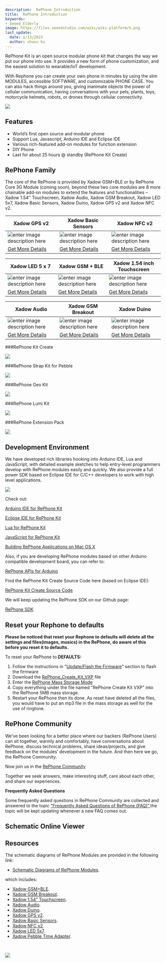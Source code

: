 ```yaml
---
description:  RePhone Introduction
title:  RePhone Introduction
keywords:
- Seeed_Elderly
image: https://files.seeedstudio.com/wiki/wiki-platform/S.png
last_update:
  date: 1/13/2023
  author: shuxu hu
---
```

RePhone Kit is an open source modular phone kit that changes the way we put our phone into use. It provides a new form of phone customization, and the easiest solution to wearable/IoT development.

With Rephone you can create your own phone in minutes by using the slim MODULES, accessible SOFTWARE, and customizable PHONE CASE. You can also hack things around you, giving inanimate objects the power of cellular communication, having conversations with your pets, plants, toys, motorcycle helmets, robots, or drones through cellular connectivity.

[![](https://files.seeedstudio.com/wiki/Seeed-WiKi/docs/images/get_one_now.png)](https://www.seeedstudio.com/RePhone-Kit-Create-p-2552.html)


## Features

- World’s first open source and modular phone
- Support Lua, Javascript, Arduino IDE and Eclipse IDE
- Various rich-featured add-on modules for function extension
- DIY Phone
- Last for about 25 hours @ standby (RePhone Kit Create)

## RePhone Family
The core of the RePhone is provided by Xadow GSM+BLE or by RePhone Core 3G Module (coming soon), beyond these two core modules are 8 more chainable add-on modules to extend the features and functionalities – Xadow 1.54’’ Touchscreen, Xadow Audio, Xadow GSM Breakout, Xadow LED 5x7, Xadow Basic Sensors, Xadow Duino, Xadow GPS v2 and Xadow NFC v2.


|Xadow GPS v2|Xadow Basic Sensors|Xadow NFC v2|
|----------------|--------------|-------------|
|![enter image description here](https://files.seeedstudio.com/wiki/Rephone/image/product1.jpg)|![enter image description here](https://files.seeedstudio.com/wiki/Rephone/image/product2.jpg)|![enter image description here](https://files.seeedstudio.com/wiki/Rephone/image/product3.jpg)|
|[Get More Details](https://www.seeedstudio.com/Xadow-GPS-v2-p-2557.html)|[Get More Details](https://www.seeedstudio.com/Xadow-Basic-Sensors-p-2555.html)|[Get More Details](https://www.seeedstudio.com/Xadow-NFC-v2-p-2562.html)|

|Xadow LED 5 x 7|Xadow GSM + BLE|Xadow 1.54 inch Touchscreen|
|----------------|--------------|-------------|
|![enter image description here](https://files.seeedstudio.com/wiki/Rephone/image/product4.jpg)|![enter image description here](https://files.seeedstudio.com/wiki/Rephone/image/product5.jpg)|![enter image description here](https://files.seeedstudio.com/wiki/Rephone/image/product6.jpg)|
|[Get More Details](https://www.seeedstudio.com/Xadow-LED-5-x-7-p-2561.html)|[Get More Details](https://www.seeedstudio.com/Xadow-GSM-%2B-BLE-p-2560.html)|[Get More Details](https://www.seeedstudio.com/Xadow-1.54-inch-Touchscreen-p-2553.html)|

|Xadow Audio|Xadow GSM Breakout|Xadow Duino|
|----------------|--------------|-------------|
|![enter image description here](https://files.seeedstudio.com/wiki/Rephone/image/product7.jpg)|![enter image description here](https://files.seeedstudio.com/wiki/Rephone/image/product8.jpg)|![enter image description here](https://files.seeedstudio.com/wiki/Rephone/image/product9.jpg)|
|[Get More Details](https://www.seeedstudio.com/Xadow-Audio-p-2554.html)|[Get More Details](https://www.seeedstudio.com/Xadow-GSM-Breakout-p-2559.html)|[Get More Details](https://www.seeedstudio.com/Xadow-Duino-p-2556.html)|


###RePhone Kit Create

[![](https://files.seeedstudio.com/wiki/Rephone/image/375px-IMG_2999.JPG)](https://www.seeedstudio.com/item_detail.html?p_id=2552)


###RePhone Strap Kit for Pebble

[![](https://files.seeedstudio.com/wiki/Rephone/image/450px-RePhone_strap_kit_for_pebble-20.png)](https://www.seeedstudio.com/RePhone-Strap-Kit-for-Pebble-Time-p-2633.html)


###RePhone Geo Kit

[![](https://files.seeedstudio.com/wiki/Rephone/image/450px-RePhone_Geo_Kit_wiki_2.jpg)](https://www.seeedstudio.com/RePhone-Geo-Kit-p-2624.html)


###RePhone Lumi Kit

[![](https://files.seeedstudio.com/wiki/Rephone/image/450px-RePhone_Lumi_Kit_wiki_2.jpg)](https://www.seeedstudio.com/RePhone-Lumi-Kit-p-2623.html)


###RePhone Extension Pack

[![](https://files.seeedstudio.com/wiki/Rephone/image/450px-RePhone_Extesion_Pack_wiki_2.jpg)](https://www.seeedstudio.com/RePhone-Extension-Pack-p-2630.html)


## Development Environment
We have developed rich libraries hooking into Arduino IDE, Lua and JavaScript, with detailed example sketches to help entry-level programmers develop with RePhone modules easily and quickly. We also provide a full power SDK based on Eclipse IDE for C/C++ developers to work with high level applications.

![](https://files.seeedstudio.com/wiki/Rephone/image/600px-IDE_LOGOs.png)


Check out:

[Arduino IDE for RePhone Kit](https://wiki.seeedstudio.com/Arduino_IDE_for_RePhone_Kit/)

[Eclipse IDE for RePhone Kit](https://wiki.seeedstudio.com/Eclipse_IDE_for_RePhone_Kit)

[Lua for RePhone Kit](https://wiki.seeedstudio.com/Lua_for_RePhone)

[JavaScript for RePhone Kit](https://wiki.seeedstudio.com/JavaScript_for_RePhone)

[Building RePhone Applications on Mac OS X](https://github.com/Seeed-Studio/CodeLite_for_RePhone/wiki/building-RePhone-applications-on-Mac-OS-X)



Also, if you are developing RePhone modules based on other Arduino compatible development board, you can refer to:

[RePhone APIs for Arduino](https://github.com/WayenWeng/RePhone_API_for_Arduino/)


Find the RePhone Kit Create Source Code here (based on Eclipse IDE):

[RePhone Kit Create Source Code](https://github.com/WayenWeng/RePhone_Create_Kit_Source_Code/)


We will keep updating the RePhone SDK on our Github page:

[RePhone SDK](https://github.com/WayenWeng/RePhone_SDK_Bin_Update//)

## Reset your Rephone to defaults
**Please be noticed that reset your Rephone to defaults will delete all the settings and files(images, musics) in the RePhone, do aware of this before you reset it to defaults.**

To reset your RePhone to **DEFAULTS:**

1. Follow the instructions in "[Update/Flash the Firmware](https://wiki.seeedstudio.com/Arduino_IDE_for_RePhone_Kit/#updateflash-the-firmware)" section to flash the firmware
2. Download the [RePhone_Create_Kit_VXP](https://github.com/WayenWeng/RePhone_Create_Kit_VXP/) file
3. Enter the [RePhone Mass Storage Mode](https://wiki.seeedstudio.com/Xadow_GSMPlusBLE/#mass-storage-mode)
4. Copy everything under the file named "RePhone Create Kit VXP" into the RePhone 5MB mass storage.
5. Restart your RePhone then its done. As reset have deleted all the files, you would have to put an mp3 file in the mass storage as well for the use of ringtone.


## RePhone Community

We’ve been looking for a better place where our backers (RePhone Users) can sit together, warmly and comfortably, have conversations about RePhone, discuss technical problems, share ideas/projects, and give feedback on the modules’ development in the future. And then here we go, the RePhone Community.

Now join us in the [RePhone Community](https://community.seeedstudio.com/discover.html?t=rephone)

Together we seek answers, make interesting stuff, care about each other, and share our experiences.

**Frequently Asked Questions**

Some frequently asked questions in RePhone Community are collected and answered to the topic [ "Frequently Asked Questions of RePhone (FAQ)"](https://community.seeedstudio.com/topic_detail.html?id=5170#p23753),the topic will be kept updating whenever a new FAQ comes out.


## Schematic Online Viewer

<div className="altium-ecad-viewer" data-project-src="https://files.seeedstudio.com/wiki/Rephone/resource/Schematic_Diagrams_of_RePhone_Modules.rar" style={{borderRadius: '0px 0px 4px 4px', height: 500, borderStyle: 'solid', borderWidth: 1, borderColor: 'rgb(241, 241, 241)', overflow: 'hidden', maxWidth: 1280, maxHeight: 700, boxSizing: 'border-box'}}>
</div>



## Resources
The schematic diagrams of RePhone Modules are provided in the following link:

- [Schematic Diagrams of RePhone Modules](https://files.seeedstudio.com/wiki/Rephone/resource/Schematic_Diagrams_of_RePhone_Modules.rar).

which includes:

- [Xadow GSM+BLE](https://wiki.seeedstudio.com/Xadow_GSMPlusBLE/).
- [Xadow GSM Breakout](https://wiki.seeedstudio.com/Xadow_GSM_Breakout/).
- [Xadow 1.54” Touchscreen](https://wiki.seeedstudio.com/Xadow_1.54_inch_Touchscreen/).
- [Xadow Audio](https://wiki.seeedstudio.com/Xadow_Audio/).
- [Xadow Duino](https://wiki.seeedstudio.com/Xadow_Duino/).
- [Xadow GPS v2](https://wiki.seeedstudio.com/Xadow_GPS/).
- [Xadow Basic Sensors](https://wiki.seeedstudio.com/Xadow_Basic_Sensors/).
- [Xadow NFC v2](https://wiki.seeedstudio.com/Xadow_NFC_v2/).
- [Xadow LED 5x7](https://wiki.seeedstudio.com/Xadow_LED_5x7/).
- [Xadow Pebble Time Adapter](https://wiki.seeedstudio.com/Xadow_Pebble_Time_Adapter/).
<div>
  <br /><p style={{textAlign: 'center'}}><a href="https://www.seeedstudio.com/act-4.html?utm_source=wiki&utm_medium=wikibanner&utm_campaign=newproducts" target="_blank"><img src="https://files.seeedstudio.com/wiki/Wiki_Banner/new_product.jpg" /></a></p>
</div>
